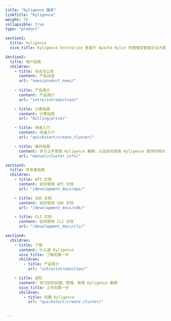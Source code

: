 ```yaml
---
title: "Kyligence 服务"
linkTitle: "Kyligence"
weight: 70
collapsible: true
type: "product"

section1:
  title: Kyligence
  vice_title: Kyligence Enterprise 是基于 Apache Kylin 的增强型智能企业大数据管理和分析平台。

Section2:
  title: 用户指南
  children:
    - title: 动态与公告
      content: 产品动态
      url: "news/product_news/"
  
    - title: 产品简介
      content: 产品简介
      url: "intro/introduction/"

    - title: 计费指南
      content: 计费指南
      url: "billing/price/"

    - title: 快速入门
      content: 快速入门
      url: "quickstart/create_cluster/"

    - title: 操作指南
      content: 学习上手管理 Kyligence 集群，以及如何使用 Kyligence 提供的相关服务等。
      url: "manual/cluster_info/"

section3:
  title: 开发者指南
  children:
    - title: API 文档
      content: 如何使用 API 文档
      url: "/development_docs/api/"

    - title: SDK 文档
      content: 如何使用 SDK 文档
      url: "/development_docs/sdk/"

    - title: CLI 文档
      content: 如何使用 CLI 文档
      url: "/development_docs/cli/"

section4:
  children:
    - title: 了解
      content: 什么是 Kyligence
      vice_title: 了解的第一步
      children:
        - title: 产品简介
          url: "intro/introduction/"

    - title: 进阶
      content: 学习如何创建、管理、使用 Kyligence 集群
      vice_title: 上手的第一步
      children: 
        - title: 创建 Kyligence
          url: "quickstart/create_cluster/"


---
```



<!-- type: "product" 这个参数表明这是一个产品index页面 -->
<!-- section1 为产品index页面 主标题 副标题 video  video_img为视频图片  -->
<!-- section2 为产品index页面 第一个大块的用户文档配置  -->
<!-- section3 为产品index页面 第二个大块的开发者文档配置  -->
<!-- section4 为产品index页面 第三个大块的学习路径配置  -->